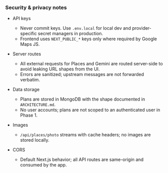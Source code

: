 ### Security & privacy notes

- API keys
  - Never commit keys. Use `.env.local` for local dev and provider-specific secret managers in production.
  - Frontend uses `NEXT_PUBLIC_*` keys only where required by Google Maps JS.

- Server routes
  - All external requests for Places and Gemini are routed server-side to avoid leaking URL shapes from the UI.
  - Errors are sanitized; upstream messages are not forwarded verbatim.

- Data storage
  - Plans are stored in MongoDB with the shape documented in `ARCHITECTURE.md`.
  - No user accounts; plans are not scoped to an authenticated user in Phase 1.

- Images
  - `/api/places/photo` streams with cache headers; no images are stored locally.

- CORS
  - Default Next.js behavior; all API routes are same-origin and consumed by the app.
